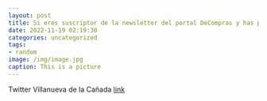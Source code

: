 ```yaml
---
layout: post
title: Si eres suscriptor de la newsletter del portal DeCompras y has participado en el sorteo de regalos y cheques descuento para gas...
date: 2022-11-19 02:19:30
categories: uncategorized
tags:
- random
image: /img/image.jpg
caption: This is a picture
---
```

Twitter Villanueva de la Cañada [link](https://twitter.com/AytoVDLCanada/status/1593588846641520640)
